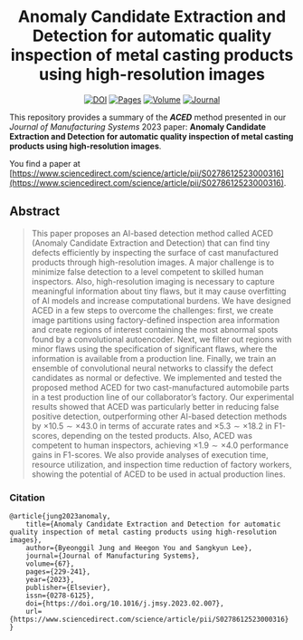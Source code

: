 <div align="center">    
 
# Anomaly Candidate Extraction and Detection for automatic quality inspection of metal casting products using high-resolution images     

[![DOI](http://img.shields.io/badge/DOI-10.1016/j.jmsy.2023.02.007-B31B1B.svg)](https://doi.org/10.1016/j.jmsy.2023.02.007)
[![Pages](https://img.shields.io/badge/Pages-229:241-blue.svg)](https://www.sciencedirect.com/science/article/pii/S0278612523000316)
[![Volume](https://img.shields.io/badge/Volume-67-4b44ce.svg)](https://www.sciencedirect.com/journal/journal-of-manufacturing-systems/vol/67)
[![Journal](https://img.shields.io/badge/Journal-JMS-red.svg)](https://www.sciencedirect.com/journal/journal-of-manufacturing-systems)

[//]: # ([![Publisher]&#40;https://img.shields.io/badge/Publisher-Elsevier-4b44ce.svg&#41;]&#40;https://www.sciencedirect.com/journal/journal-of-manufacturing-systems/vol/67&#41;)
   
</div>

This repository provides a summary of the *__ACED__* method presented in our
_Journal of Manufacturing Systems_ 2023 paper: __Anomaly Candidate Extraction and Detection for automatic quality inspection of metal casting products using high-resolution images__.

You find a paper at 
[https://www.sciencedirect.com/science/article/pii/S0278612523000316](https://www.sciencedirect.com/science/article/pii/S0278612523000316).

## Abstract
> This paper proposes an AI-based detection method called ACED (Anomaly Candidate Extraction and Detection) that can find tiny defects efficiently by inspecting the surface of cast manufactured products through high-resolution images. A major challenge is to minimize false detection to a level competent to skilled human inspectors. Also, high-resolution imaging is necessary to capture meaningful information about tiny flaws, but it may cause overfitting of AI models and increase computational burdens. We have designed ACED in a few steps to overcome the challenges: first, we create image partitions using factory-defined inspection area information and create regions of interest containing the most abnormal spots found by a convolutional autoencoder. Next, we filter out regions with minor flaws using the specification of significant flaws, where the information is available from a production line. Finally, we train an ensemble of convolutional neural networks to classify the defect candidates as normal or defective. We implemented and tested the proposed method ACED for two cast-manufactured automobile parts in a test production line of our collaborator’s factory. Our experimental results showed that ACED was particularly better in reducing false positive detection, outperforming other AI-based detection methods by $\times 10.5 \sim \times 43.0$ in terms of accurate rates and $\times 5.3 \sim \times 18.2$ in F1-scores, depending on the tested products. Also, ACED was competent to human inspectors, achieving $\times 1.9 \sim \times 4.0$ performance gains in F1-scores. We also provide analyses of execution time, resource utilization, and inspection time reduction of factory workers, showing the potential of ACED to be used in actual production lines.


### Citation   
```
@article{jung2023anomaly,
    title={Anomaly Candidate Extraction and Detection for automatic quality inspection of metal casting products using high-resolution images},
    author={Byeonggil Jung and Heegon You and Sangkyun Lee},
    journal={Journal of Manufacturing Systems},
    volume={67},
    pages={229-241},
    year={2023},
    publisher={Elsevier},
    issn={0278-6125},
    doi={https://doi.org/10.1016/j.jmsy.2023.02.007},
    url={https://www.sciencedirect.com/science/article/pii/S0278612523000316}
}
```   